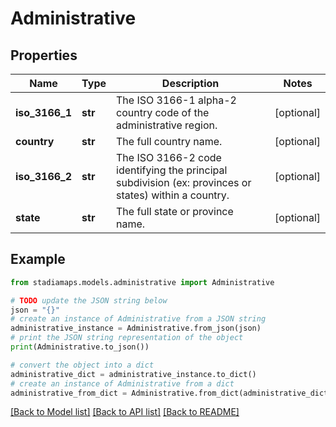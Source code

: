 # Administrative


## Properties

Name | Type | Description | Notes
------------ | ------------- | ------------- | -------------
**iso_3166_1** | **str** | The ISO 3166-1 alpha-2 country code of the administrative region. | [optional] 
**country** | **str** | The full country name. | [optional] 
**iso_3166_2** | **str** | The ISO 3166-2 code identifying the principal subdivision (ex: provinces or states) within a country. | [optional] 
**state** | **str** | The full state or province name. | [optional] 

## Example

```python
from stadiamaps.models.administrative import Administrative

# TODO update the JSON string below
json = "{}"
# create an instance of Administrative from a JSON string
administrative_instance = Administrative.from_json(json)
# print the JSON string representation of the object
print(Administrative.to_json())

# convert the object into a dict
administrative_dict = administrative_instance.to_dict()
# create an instance of Administrative from a dict
administrative_from_dict = Administrative.from_dict(administrative_dict)
```
[[Back to Model list]](../README.md#documentation-for-models) [[Back to API list]](../README.md#documentation-for-api-endpoints) [[Back to README]](../README.md)


